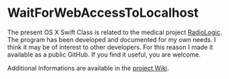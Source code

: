 # WaitForWebAccessToLocalhost
The present OS X Swift Class is related to the medical project [RadioLogic](http://www.radiologic.fr). The program has been developed and documented for my own needs. I think it may be of interest to other developers. For this reason I made it available as a public GitHub. If you find it useful, you are welcome. 

Additional Informations are available in the [project Wiki](https://github.com/mbarnig/WaitForWebAccessToLocalhost/wiki).
